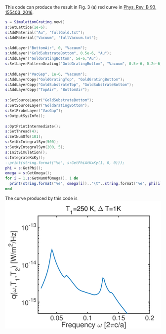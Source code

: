 This code can produce the result in Fig. 3 (a) red curve in [Phys. Rev. B 93, 155403, 2016](https://journals.aps.org/prb/abstract/10.1103/PhysRevB.93.155403).
```lua
s = SimulationGrating.new()
s:SetLattice(1e-6);
s:AddMaterial("Au", "fullGold.txt");
s:AddMaterial("Vacuum", "fullVacuum.txt");

s:AddLayer("BottomAir", 0, "Vacuum");
s:AddLayer("GoldSubstrateBottom", 0.5e-6, "Au");
s:AddLayer("GoldGratingBottom", 5e-6,"Au");
s:SetLayerPatternGrating("GoldGratingBottom", "Vacuum", 0.5e-6, 0.2e-6);

s:AddLayer("VacGap", 1e-6, "Vacuum");
s:AddLayerCopy("GoldGratingTop", "GoldGratingBottom");
s:AddLayerCopy("GoldSubstrateTop", "GoldSubstrateBottom");
s:AddLayerCopy("TopAir", "BottomAir");

s:SetSourceLayer("GoldSubstrateBottom");
s:SetSourceLayer("GoldGratingBottom");
s:SetProbeLayer("VacGap");
s:OutputSysInfo();

s:OptPrintIntermediate();
s:SetThread(4);
s:SetNumOfG(101);
s:SetKxIntegralSym(500);
s:SetKyIntegralSym(200, 5);
s:InitSimulation();
s:IntegrateKxKy();
--print(string.format("%e", s:GetPhiAtKxKy(1, 0, 0)));
phi = s:GetPhi();
omega = s:GetOmega();
for i = 1,s:GetNumOfOmega(), 1 do
  print(string.format("%e", omega[i]).."\t"..string.format("%e", phi[i]));
end
```
The curve produced by this code is
![Output from MESH](comparisonGrating.png)